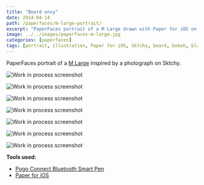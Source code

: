 ```yaml
---
title: "Beard envy"
date: 2014-04-14
path: /paperfaces/m-large-portrait/
excerpt: "PaperFaces portrait of a M Large drawn with Paper for iOS on an iPad."
image: ../../images/paperfaces-m-large.jpg
categories: [paperfaces]
tags: [portrait, illustration, Paper for iOS, Sktchy, beard, bokeh, black and white]
---
```


PaperFaces portrait of a [M Large](https://sktchy.com/0qfVg) inspired by a photograph on Sktchy.

![Work in process screenshot](../../images/paperfaces-m-large-process-1-lg.jpg)

![Work in process screenshot](../../images/paperfaces-m-large-process-2-lg.jpg)

![Work in process screenshot](../../images/paperfaces-m-large-process-3-lg.jpg)

![Work in process screenshot](../../images/paperfaces-m-large-process-4-lg.jpg)

![Work in process screenshot](../../images/paperfaces-m-large-process-5-lg.jpg)

![Work in process screenshot](../../images/paperfaces-m-large-process-6-lg.jpg)

![Work in process screenshot](../../images/paperfaces-m-large-process-7-lg.jpg)

**Tools used:**

- [Pogo Connect Bluetooth Smart Pen](https://www.amazon.com/gp/product/B009K448L4/ref=as_li_ss_tl?ie=UTF8&camp=1789&creative=390957&creativeASIN=B009K448L4&linkCode=as2&tag=mademist-20)
- [Paper for iOS](https://paper.bywetransfer.com/)
